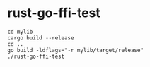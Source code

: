 # rust-go-ffi-test

```
cd mylib
cargo build --release
cd ..
go build -ldflags="-r mylib/target/release"
./rust-go-ffi-test
```

